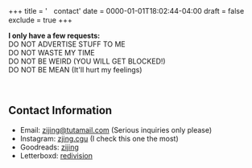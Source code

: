 +++
title = 'ㅤcontact'
date = 0000-01-01T18:02:44-04:00
draft = false
exclude = true
+++

**I only have a few requests:** \
DO NOT ADVERTISE STUFF TO ME \
DO NOT WASTE MY TIME \
DO NOT BE WEIRD (YOU WILL GET BLOCKED!) \
DO NOT BE MEAN (It'll hurt my feelings)

&nbsp;

## Contact Information
- Email: zijing@tutamail.com (Serious inquiries only please)
- Instagram: [zjing.cgu](https://www.instagram.com/zijing.cgu/) (I check this one the most)
- Goodreads: [zijing](https://www.goodreads.com/user/show/171137026-zijing)
- Letterboxd: [redivision](https://letterboxd.com/redivision/)